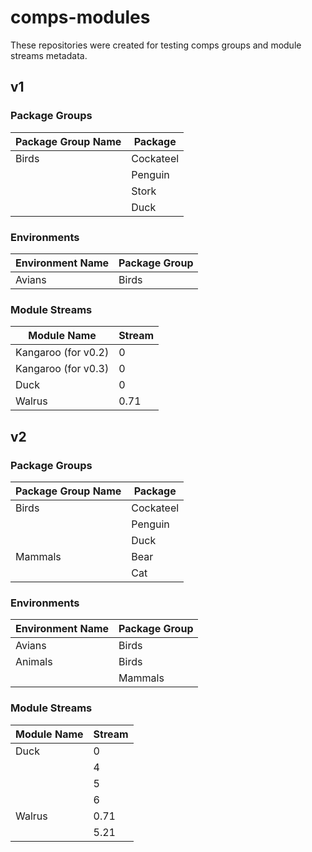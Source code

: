 # comps-modules
These repositories were created for testing comps groups and module streams metadata.

## v1

### Package Groups
| Package Group Name | Package |
|--|--|
| Birds | Cockateel |
|       | Penguin |
|       | Stork |
|       | Duck |

 ### Environments
| Environment Name | Package Group |
|--|--|
| Avians | Birds |

### Module Streams
| Module Name         | Stream  |
|---------------------|--|
| Kangaroo (for v0.2) | 0 |
| Kangaroo (for v0.3) | 0 |
| Duck                | 0 |
| Walrus              | 0.71 |

## v2

### Package Groups
| Package Group Name | Package |
|--|--|
| Birds | Cockateel |
|       | Penguin |
|       | Duck |
| Mammals | Bear |
|         | Cat |

 ### Environments
| Environment Name | Package Group |
|--|--|
| Avians | Birds |
| Animals | Birds |
|         | Mammals |

### Module Streams
|Module Name| Stream  |
|--|--|
| Duck | 0 |
|      | 4 |
|      | 5 |
|      | 6 |
| Walrus | 0.71 |
|        | 5.21 |

